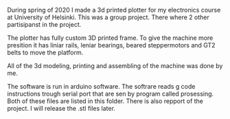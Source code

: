 During spring of 2020 I made a 3d printed plotter for my electronics course at University of Helsinki. This was a group project. There where 2 other partisipanst in the project.

The plotter has fully custom 3D printed frame. To give the machine more presition it has liniar rails, leniar bearings, beared steppermotors and GT2 belts to move the platform.

All of the 3d modeling, printing and assembling of the machine was done by me.

The software is run in arduino software. The softrare reads g code instructions trough serial port that are sen by program called prosessing. Both of these files are listed in this folder. There is also repport of the project. I will release the .stl files later. 
